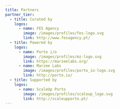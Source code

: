 ```yaml
---
title: Partners
partner_tier:
  - title: Curated by
    logos:
      - name: FES Agency
        image: /images/profiles/fes-logo.svg
        link: http://www.fesagency.pt/
  - title: Powered by
    logos:
      - name: Porto i/o
        image: /images/profiles/mz-logo.svg
        link: https://marzeelabs.org/
      - name: Marzee Labs
        image: /images/profiles/porto_io-logo.svg
        link: http://porto.io/
  - title: Supported by
    logos:
      - name: ScaleUp Porto
        image: /images/profiles/scaleup_logo.svg
        link: http://scaleupporto.pt/
---
```

